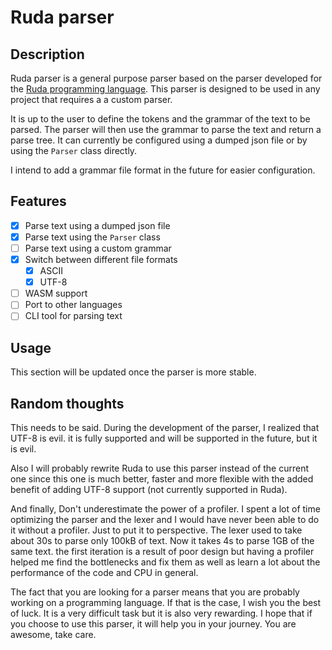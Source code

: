 # Ruda parser

## Description

Ruda parser is a general purpose parser based on the parser developed for the [Ruda programming language](https://github.com/it-2001/Ruda/tree/main). This parser is designed to be used in any project that requires a a custom parser.

It is up to the user to define the tokens and the grammar of the text to be parsed. The parser will then use the grammar to parse the text and return a parse tree. It can currently be configured using a dumped json file or by using the `Parser` class directly.

I intend to add a grammar file format in the future for easier configuration.

## Features

- [x] Parse text using a dumped json file
- [x] Parse text using the `Parser` class
- [ ] Parse text using a custom grammar
- [x] Switch between different file formats
    - [x] ASCII
    - [x] UTF-8
- [ ] WASM support
- [ ] Port to other languages
- [ ] CLI tool for parsing text

## Usage

This section will be updated once the parser is more stable.

## Random thoughts

This needs to be said. During the development of the parser, I realized that UTF-8 is evil. it is fully supported and will be supported in the future, but it is evil.

Also I will probably rewrite Ruda to use this parser instead of the current one since this one is much better, faster and more flexible with the added benefit of adding UTF-8 support (not currently supported in Ruda).

And finally, Don't underestimate the power of a profiler. I spent a lot of time optimizing the parser and the lexer and I would have never been able to do it without a profiler. Just to put it to perspective. The lexer used to take about 30s to parse only 100kB of text. Now it takes 4s to parse 1GB of the same text. the first iteration is a result of poor design but having a profiler helped me find the bottlenecks and fix them as well as learn a lot about the performance of the code and CPU in general.

The fact that you are looking for a parser means that you are probably working on a programming language. If that is the case, I wish you the best of luck. It is a very difficult task but it is also very rewarding. I hope that if you choose to use this parser, it will help you in your journey. You are awesome, take care.